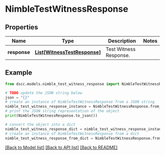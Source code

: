 # NimbleTestWitnessResponse


## Properties

Name | Type | Description | Notes
------------ | ------------- | ------------- | -------------
**response** | [**List[WitnessTestResponse]**](WitnessTestResponse.md) | Test Witness Response. | 

## Example

```python
from dscc.models.nimble_test_witness_response import NimbleTestWitnessResponse

# TODO update the JSON string below
json = "{}"
# create an instance of NimbleTestWitnessResponse from a JSON string
nimble_test_witness_response_instance = NimbleTestWitnessResponse.from_json(json)
# print the JSON string representation of the object
print(NimbleTestWitnessResponse.to_json())

# convert the object into a dict
nimble_test_witness_response_dict = nimble_test_witness_response_instance.to_dict()
# create an instance of NimbleTestWitnessResponse from a dict
nimble_test_witness_response_from_dict = NimbleTestWitnessResponse.from_dict(nimble_test_witness_response_dict)
```
[[Back to Model list]](../README.md#documentation-for-models) [[Back to API list]](../README.md#documentation-for-api-endpoints) [[Back to README]](../README.md)


